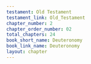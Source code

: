 ```yaml
---
testament: Old Testament
testament_link: Old_Testament
chapter_number: 2
chapter_order_number: 02
total_chapters: 24
book_short_name: Deuteronomy
book_link_name: Deuteronomy
layout: chapter
---
```

